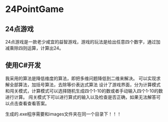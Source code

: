 ﻿# 24PointGame
## 24点游戏
24点游戏是一款老少咸宜的益智游戏，游戏的玩法是给出任意四个数字，通过加减乘除四则运算，计算出24。
## 使用C#开发
我采用的算法是降低维度的算法，即把多维问题降低到二维来解决。
可以实现求解全部算法，加括号算法，去除等价表达式算法
设计了游戏界面，分为计算模式和闯关模式，计算模式可以选择随机生成四个1-10的数或者手动输入四个1-10的数进行计算。
闯关模式下可以进行算式的输入以及检查是否正确，如果无法解答可以点击查看查看答案。

生成的.exe程序需要和images文件夹在同一个目录下！！！